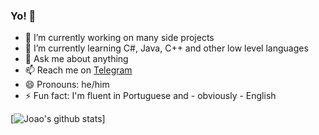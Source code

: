 ### Yo! 👋

- 🔭 I’m currently working on many side projects
- 🌱 I’m currently learning C#, Java, C++ and other low level languages
- 💬 Ask me about anything
- 📫 Reach me on [Telegram](t.me/bored_user)
- 😄 Pronouns: he/him
- ⚡ Fun fact: I'm fluent in Portuguese and - obviously - English

[![Joao's github stats](https://github-readme-stats.vercel.app/api?username=bored-user&count_private=true&show_icons=true)]


